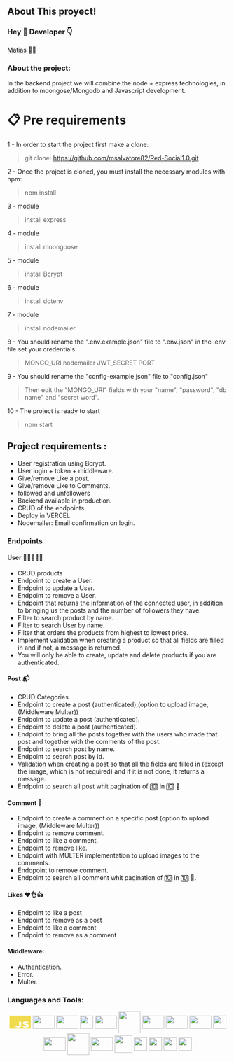## About This proyect!

### Hey 👋 Developer 👇
 [Matias](https://github.com/msalvatore82) 🧑‍🦲


### About the project:
In the backend project we will combine the node + express technologies, in addition to moongose/Mongodb and Javascript development.

# 📋 Pre requirements

1 - In order to start the project first make a clone:

> git clone:  https://github.com/msalvatore82/Red-Social1.0.git

2 - Once the project is cloned, you must install the necessary modules with npm:
> npm install

3 - module
> install express

4 - module
> install moongoose

5 - module
> install Bcrypt

6 - module
> install dotenv

7 - module
> install nodemailer

8 - You should rename the ".env.example.json" file to ".env.json" 
in the .env file set your credentials
> MONGO_URI
> nodemailer
> JWT_SECRET
> PORT

9 - You should rename the "config-example.json" file to "config.json" 
> Then edit the "MONGO_URI" fields with your "name", "password", "db name" and "secret word".

10 - The project is ready to start
> npm start

## Project requirements :
- User registration using Bcrypt.
- User login + token + middleware.
- Give/remove Like a post.
- Give/remove Like to Comments.
- followed and unfollowers
- Backend available in production.
- CRUD of the endpoints.
- Deploy in VERCEL 
- Nodemailer: Email confirmation on login.

### Endpoints
#### User 🙋‍♂️​🙋​🙋‍♀️​
- CRUD products
- Endpoint to create a User.
- Endpoint to update a User.
- Endpoint to remove a User.
- Endpoint that returns the information of the connected user, in addition to bringing us the posts and the number of  followers they have.
- Filter to search product by name.
- Filter to search User by name.
- Filter that orders the products from highest to lowest price.
- Implement validation when creating a product so that all fields are filled in and if not, a message is returned.
- You will only be able to create, update and delete products if you are authenticated.

#### Post 📬​
- CRUD Categories
- Endpoint to create a post (authenticated),(option to upload image, (Middleware Multer))
- Endpoint to update a post (authenticated).
- Endpoint to delete a post (authenticated).
- Endpoint to bring all the posts together with the users who made that post and together with the comments of the post.
- Endpoint to search post by name.
- Endpoint to search post by id.
- Validation when creating a post so that all the fields are filled in (except the image, which is not required) and if it is not done, it returns a message.
- Endpoint to search all post whit pagination of 🔟​ in 🔟​ 📄​.


#### Comment 📝​
- Endpoint to create a comment on a specific post (option to upload image, (Middleware Multer))
- Endpoint to remove comment.
- Endpoint to like a comment.
- Endpoint to remove like.
- Endpoint with MULTER implementation to upload images to the comments.
- Endopoint to remove comment.
- Endpoint to search all comment whit pagination of 🔟​ in 🔟​ 📄​.

#### Likes ❤️​👌​👍​
- Endpoint to like a post
- Endpoint to remove as a post
- Endpoint to like a comment
- Endpoint to remove as a comment


#### Middleware:
- Authentication.
- Error.
- Multer.

### Languages and Tools:
<p align="center">
  <img align="center" height="30" width="50" src="https://raw.githubusercontent.com/devicons/devicon/master/icons/javascript/javascript-plain.svg">
  <img align="center"  height="30" width="50" src="https://cdn.jsdelivr.net/gh/devicons/devicon/icons/nodejs/nodejs-original.svg">

  <img align="center"  height="30" width="50" src="https://cdn.jsdelivr.net/gh/devicons/devicon/icons/git/git-original.svg">

  <img align="center" height="30" width="30" src="https://cdn.svgporn.com/logos/visual-studio-code.svg">

  <img align="center"  height="30" width="50" src="https://cdn.jsdelivr.net/gh/devicons/devicon/icons/github/github-original.svg">

  <img align="center"  height="50" width="50" src="https://avatars.githubusercontent.com/u/7552965?s=400&v=4.svg">

  <img align="center" height="30" width="50" src="https://cdn.jsdelivr.net/gh/devicons/devicon/icons/npm/npm-original-wordmark.svg">

  <img align="center"  height="30" width="50" src="https://cdn.jsdelivr.net/gh/devicons/devicon/icons/nodejs/nodejs-original.svg">
  <img align="center"  height="30" width="50" src="https://cdn.jsdelivr.net/gh/devicons/devicon/icons/git/git-original.svg">
  <img align="center" height="30" width="30" src="https://cdn.svgporn.com/logos/visual-studio-code.svg">
  <img align="center"  height="30" width="50" src="https://cdn.jsdelivr.net/gh/devicons/devicon/icons/github/github-original.svg">
  <img align="center"  height="50" width="50" src="https://avatars.githubusercontent.com/u/7552965?s=400&v=4.svg">
  <img align="center" height="30" width="50" src="https://cdn.jsdelivr.net/gh/devicons/devicon/icons/npm/npm-original-wordmark.svg">
  <img align="center"  height="40" width="40" src="https://cdn.worldvectorlogo.com/logos/postman.svg">

  <img align="center" height="30" width="30" src="https://p.kindpng.com/picc/s/385-3850482_mongodb-logo-png-transparent-png.png">

 <img align="center"  height="30" width="30" src="https://raw.githubusercontent.com/andris9/Nodemailer/master/assets/nm_logo_200x136.png">

  <img align="center" height="30" width="30" src="https://img.stackshare.io/package/19054/default_2be036aaca5c71baf790e00f1ef80dd37a625905.png">
  
   <img align="center" height="30" width="30" src="https://avatars2.githubusercontent.com/u/7658037?v=3&s=400">
      </p> 




